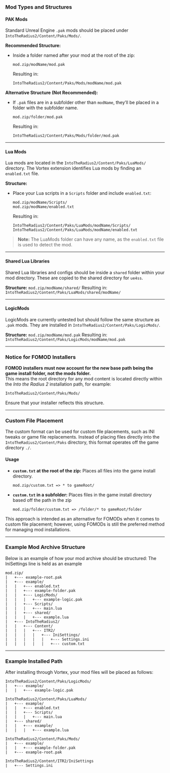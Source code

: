 ### Mod Types and Structures

#### **PAK Mods**

Standard Unreal Engine `.pak` mods should be placed under `IntoTheRadius2/Content/Paks/Mods/`.

**Recommended Structure:**
- Inside a folder named after your mod at the root of the zip:
    ```
    mod.zip/modName/mod.pak
    ```
  Resulting in:
    ```
    IntoTheRadius2/Content/Paks/Mods/modName/mod.pak
    ```

**Alternative Structure (Not Recommended):**
- If `.pak` files are in a subfolder other than `modName`, they’ll be placed in a folder with the subfolder name.
    ```
    mod.zip/folder/mod.pak
    ```
  Resulting in:
    ```
    IntoTheRadius2/Content/Paks/Mods/folder/mod.pak
    ```

---

#### **Lua Mods**

Lua mods are located in the `IntoTheRadius2/Content/Paks/LuaMods/` directory. The Vortex extension identifies Lua mods by finding an `enabled.txt` file.

**Structure:**
- Place your Lua scripts in a `Scripts` folder and include `enabled.txt`:
    ```
    mod.zip/modName/Scripts/
    mod.zip/modName/enabled.txt
    ```
  Resulting in:
    ```
    IntoTheRadius2/Content/Paks/LuaMods/modName/Scripts/
    IntoTheRadius2/Content/Paks/LuaMods/modName/enabled.txt
    ```

> **Note:** The LuaMods folder can have any name, as the `enabled.txt` file is used to detect the mod.

---

#### **Shared Lua Libraries**

Shared Lua libraries and configs should be inside a `shared` folder within your mod directory. These are copied to the shared directory for `ue4ss`.

**Structure:**
    ```
    mod.zip/modName/shared/
    ```
  Resulting in:
    ```
    IntoTheRadius2/Content/Paks/LuaMods/shared/modName/
    ```

---

#### **LogicMods**

LogicMods are currently untested but should follow the same structure as `.pak` mods. They are installed in `IntoTheRadius2/Content/Paks/LogicMods/`.

**Structure:**
    ```
    mod.zip/modName/mod.pak
    ```
  Resulting in:
    ```
    IntoTheRadius2/Content/Paks/LogicMods/modName/mod.pak
    ```

---

### Notice for FOMOD Installers

**FOMOD installers must now account for the new base path being the game install folder, not the mods folder.**  
This means the root directory for any mod content is located directly within the *Into the Radius 2* installation path, for example:

```
IntoTheRadius2/Content/Paks/Mods/
```

Ensure that your installer reflects this structure.

---

### Custom File Placement

The custom format can be used for custom file placements, such as INI tweaks or game file replacements. Instead of placing files directly into the `IntoTheRadius2/Content/Paks` directory, this format operates off the game directory `./`. 

#### **Usage**

- **`custom.txt` at the root of the zip:** Places all files into the game install directory.
    ```
    mod.zip/custom.txt => * to gameRoot/
    ```

- **`custom.txt` in a subfolder:** Places files in the game install directory based off the path in the zip
    ```
    mod.zip/folder/custom.txt => /folder/* to gameRoot/folder
    ```

This approach is intended as an alternative for FOMODs when it comes to custom file placement; however, using FOMODs is still the preferred method for managing mod installations.

--- 


### Example Mod Archive Structure

Below is an example of how your mod archive should be structured:
The IniSettings line is held as an example
```
mod.zip/
|   +--- example-root.pak
|   +--- example/
|   |   +--- enabled.txt
|   |   +--- example-folder.pak
|   |   +--- LogicMods/
|   |   |   +--- example-logic.pak
|   |   +--- Scripts/
|   |   |   +--- main.lua
|   |   +--- shared/
|   |   |   +--- example.lua
|   +--- IntoTheRadius2/
|   |   +--- Content/
|   |   |   +--- ITR2/
|   |   |   |   +--- IniSettings/
|   |   |   |   |   +--- Settings.ini
|   |   |   |   |   +--- custom.txt
```

---

### Example Installed Path

After installing through Vortex, your mod files will be placed as follows:

```
IntoTheRadius2/Content/Paks/LogicMods/
|   +--- example/
|   |   +--- example-logic.pak

IntoTheRadius2/Content/Paks/LuaMods/
|   +--- example/
|   |   +--- enabled.txt
|   |   +--- Scripts/
|   |   |   +--- main.lua
|   +--- shared/
|   |   +--- example/
|   |   |   +--- example.lua

IntoTheRadius2/Content/Paks/Mods/
|   +--- example/
|   |   +--- example-folder.pak
|   +--- example-root.pak

IntoTheRadius2/Content/ITR2/IniSettings
|   +--- Settings.ini
```
